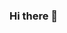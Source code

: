 ### Hi there 👋

<!--
**Serigne78/Serigne78** is a ✨ _special_ ✨ repository because its `README.md` (this file) appears on your GitHub profile.

Here are some ideas to get you started:

- 🔭 Je  suis passioné de machine learnings, de programmation de jeux videos et je compte devenir Data Scientist
- 🌱 Je suis actuellement en Licence MIASHS
- 📫 How to reach me: Abo78neauphle@gmail.com
- 😄 Curieux, travailleur, passioné, 
- ⚡ Fun fact: J'ai fait les detections pour rentrer à l'inf clairefontaine ###
-->
